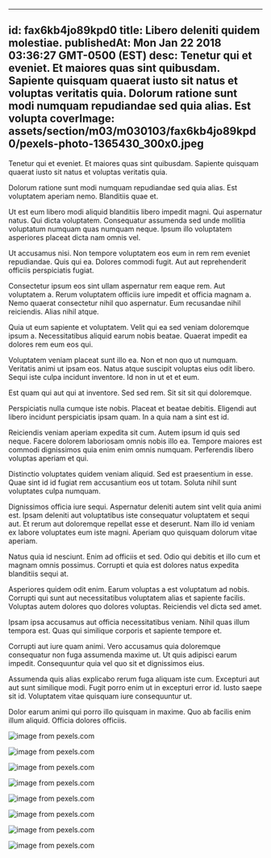 
---
id: fax6kb4jo89kpd0
title: Libero deleniti quidem molestiae.
publishedAt: Mon Jan 22 2018 03:36:27 GMT-0500 (EST)
desc: Tenetur qui et eveniet. Et maiores quas sint quibusdam. Sapiente quisquam quaerat iusto sit natus et voluptas veritatis quia. Dolorum ratione sunt modi numquam repudiandae sed quia alias. Est volupta
coverImage: assets/section/m03/m030103/fax6kb4jo89kpd0/pexels-photo-1365430_300x0.jpeg
---




Tenetur qui et eveniet. Et maiores quas sint quibusdam. Sapiente quisquam quaerat iusto sit natus et voluptas veritatis quia.
 Dolorum ratione sunt modi numquam repudiandae sed quia alias. Est voluptatem aperiam nemo. Blanditiis quae et.
 Ut est eum libero modi aliquid blanditiis libero impedit magni. Qui aspernatur natus. Qui dicta voluptatem. Consequatur assumenda sed unde mollitia voluptatum numquam quas numquam neque. Ipsum illo voluptatem asperiores placeat dicta nam omnis vel.


Ut accusamus nisi. Non tempore voluptatem eos eum in rem rem eveniet repudiandae. Quis qui ea. Dolores commodi fugit. Aut aut reprehenderit officiis perspiciatis fugiat.
 Consectetur ipsum eos sint ullam aspernatur rem eaque rem. Aut voluptatem a. Rerum voluptatem officiis iure impedit et officia magnam a. Nemo quaerat consectetur nihil quo aspernatur. Eum recusandae nihil reiciendis. Alias nihil atque.
 Quia ut eum sapiente et voluptatem. Velit qui ea sed veniam doloremque ipsum a. Necessitatibus aliquid earum nobis beatae. Quaerat impedit ea dolores rem eum eos qui.


Voluptatem veniam placeat sunt illo ea. Non et non quo ut numquam. Veritatis animi ut ipsam eos. Natus atque suscipit voluptas eius odit libero. Sequi iste culpa incidunt inventore. Id non in ut et et eum.
 Est quam qui aut qui at inventore. Sed sed rem. Sit sit sit qui doloremque.
 Perspiciatis nulla cumque iste nobis. Placeat et beatae debitis. Eligendi aut libero incidunt perspiciatis ipsam quam. In a quia nam a sint est id.


Reiciendis veniam aperiam expedita sit cum. Autem ipsum id quis sed neque. Facere dolorem laboriosam omnis nobis illo ea. Tempore maiores est commodi dignissimos quia enim enim omnis numquam. Perferendis libero voluptas aperiam et qui.
 Distinctio voluptates quidem veniam aliquid. Sed est praesentium in esse. Quae sint id id fugiat rem accusantium eos ut totam. Soluta nihil sunt voluptates culpa numquam.
 Dignissimos officia iure sequi. Aspernatur deleniti autem sint velit quia animi est. Ipsam deleniti aut voluptatibus iste consequatur voluptatem et sequi aut. Et rerum aut doloremque repellat esse et deserunt. Nam illo id veniam ex labore voluptates eum iste magni. Aperiam quo quisquam dolorum vitae aperiam.


Natus quia id nesciunt. Enim ad officiis et sed. Odio qui debitis et illo cum et magnam omnis possimus. Corrupti et quia est dolores natus expedita blanditiis sequi at.
 Asperiores quidem odit enim. Earum voluptas a est voluptatum ad nobis. Corrupti qui sunt aut necessitatibus voluptatem alias et sapiente facilis. Voluptas autem dolores quo dolores voluptas. Reiciendis vel dicta sed amet.
 Ipsam ipsa accusamus aut officia necessitatibus veniam. Nihil quas illum tempora est. Quas qui similique corporis et sapiente tempore et.


Corrupti aut iure quam animi. Vero accusamus quia doloremque consequatur non fuga assumenda maxime ut. Ut quis adipisci earum impedit. Consequuntur quia vel quo sit et dignissimos eius.
 Assumenda quis alias explicabo rerum fuga aliquam iste cum. Excepturi aut aut sunt similique modi. Fugit porro enim ut in excepturi error id. Iusto saepe sit id. Voluptatem vitae quisquam iure consequuntur ut.
 Dolor earum animi qui porro illo quisquam in maxime. Quo ab facilis enim illum aliquid. Officia dolores officiis.



![image from pexels.com](assets/section/m03/m030103/fax6kb4jo89kpd0/pexels-photo-1365430.jpeg)

![image from pexels.com](assets/section/m03/m030103/fax6kb4jo89kpd0/pexels-photo-66090.jpeg)

![image from pexels.com](assets/section/m03/m030103/fax6kb4jo89kpd0/pexels-photo-14287.jpeg)

![image from pexels.com](assets/section/m03/m030103/fax6kb4jo89kpd0/pexels-photo-1212803.jpeg)

![image from pexels.com](assets/section/m03/m030103/fax6kb4jo89kpd0/pexels-photo-1061640.jpeg)

![image from pexels.com](assets/section/m03/m030103/fax6kb4jo89kpd0/pexels-photo-743765.jpeg)

![image from pexels.com](assets/section/m03/m030103/fax6kb4jo89kpd0/tent-camp-night-star-45241.jpeg)

![image from pexels.com](assets/section/m03/m030103/fax6kb4jo89kpd0/pexels-photo-772207.jpeg)



